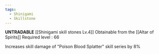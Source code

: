 ```yaml
---
tags:
  - Shinigami
  - Skillstone
---
```

**UNTRADABLE**
[[Shinigami skill stones Lv.4]]
Obtainable from the [[Altar of Spirits]]
Required level : 66

Increases skill damage of "Poison Blood Splatter" skill series by 8%